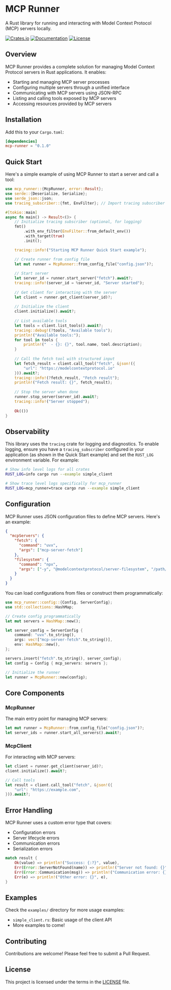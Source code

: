 # MCP Runner

A Rust library for running and interacting with Model Context Protocol (MCP) servers locally.

[![Crates.io](https://img.shields.io/crates/v/mcp-runner.svg)](https://crates.io/crates/mcp-runner)
[![Documentation](https://docs.rs/mcp-runner/badge.svg)](https://docs.rs/mcp-runner)
[![License](https://img.shields.io/crates/l/mcp-runner.svg)](LICENSE)

## Overview

MCP Runner provides a complete solution for managing Model Context Protocol servers in Rust applications. It enables:

- Starting and managing MCP server processes
- Configuring multiple servers through a unified interface
- Communicating with MCP servers using JSON-RPC
- Listing and calling tools exposed by MCP servers
- Accessing resources provided by MCP servers

## Installation

Add this to your `Cargo.toml`:

```toml
[dependencies]
mcp-runner = "0.1.0"
```

## Quick Start

Here's a simple example of using MCP Runner to start a server and call a tool:

```rust
use mcp_runner::{McpRunner, error::Result};
use serde::{Deserialize, Serialize};
use serde_json::json;
use tracing_subscriber::{fmt, EnvFilter}; // Import tracing subscriber

#[tokio::main]
async fn main() -> Result<()> {
    // Initialize tracing subscriber (optional, for logging)
    fmt()
        .with_env_filter(EnvFilter::from_default_env())
        .with_target(true)
        .init();

    tracing::info!("Starting MCP Runner Quick Start example");

    // Create runner from config file
    let mut runner = McpRunner::from_config_file("config.json")?;
    
    // Start server
    let server_id = runner.start_server("fetch").await?;
    tracing::info!(server_id = %server_id, "Server started");
    
    // Get client for interacting with the server
    let client = runner.get_client(server_id)?;
    
    // Initialize the client
    client.initialize().await?;
    
    // List available tools
    let tools = client.list_tools().await?;
    tracing::debug!(?tools, "Available tools");
    println!("Available tools:");
    for tool in tools {
        println!("  - {}: {}", tool.name, tool.description);
    }
    
    // Call the fetch tool with structured input
    let fetch_result = client.call_tool("fetch", &json!({
        "url": "https://modelcontextprotocol.io"
    })).await?;
    tracing::info!(?fetch_result, "Fetch result");
    println!("Fetch result: {}", fetch_result);
    
    // Stop the server when done
    runner.stop_server(server_id).await?;
    tracing::info!("Server stopped");
    
    Ok(())
}
```

## Observability

This library uses the `tracing` crate for logging and diagnostics. To enable logging, ensure you have a `tracing_subscriber` configured in your application (as shown in the Quick Start example) and set the `RUST_LOG` environment variable. For example:

```bash
# Show info level logs for all crates
RUST_LOG=info cargo run --example simple_client

# Show trace level logs specifically for mcp_runner
RUST_LOG=mcp_runner=trace cargo run --example simple_client
```

## Configuration

MCP Runner uses JSON configuration files to define MCP servers. Here's an example:

```json
{
  "mcpServers": {
    "fetch": {
      "command": "uvx",
      "args": ["mcp-server-fetch"]
    },
    "filesystem": {
      "command": "npx",
      "args": ["-y", "@modelcontextprotocol/server-filesystem", "/path/to/allowed/files"]
    }
  }
}
```

You can load configurations from files or construct them programmatically:

```rust
use mcp_runner::config::{Config, ServerConfig};
use std::collections::HashMap;

// Create config programmatically
let mut servers = HashMap::new();

let server_config = ServerConfig {
    command: "uvx".to_string(),
    args: vec!["mcp-server-fetch".to_string()],
    env: HashMap::new(),
};

servers.insert("fetch".to_string(), server_config);
let config = Config { mcp_servers: servers };

// Initialize the runner
let runner = McpRunner::new(config);
```

## Core Components

### McpRunner

The main entry point for managing MCP servers:

```rust
let mut runner = McpRunner::from_config_file("config.json")?;
let server_ids = runner.start_all_servers().await?;
```

### McpClient

For interacting with MCP servers:

```rust
let client = runner.get_client(server_id)?;
client.initialize().await?;

// Call tools
let result = client.call_tool("fetch", &json!({
    "url": "https://example.com",
})).await?;
```

## Error Handling

MCP Runner uses a custom error type that covers:
- Configuration errors
- Server lifecycle errors
- Communication errors
- Serialization errors

```rust
match result {
    Ok(value) => println!("Success: {:?}", value),
    Err(Error::ServerNotFound(name)) => println!("Server not found: {}", name),
    Err(Error::Communication(msg)) => println!("Communication error: {}", msg),
    Err(e) => println!("Other error: {}", e),
}
```

## Examples

Check the `examples/` directory for more usage examples:

- `simple_client.rs`: Basic usage of the client API
- More examples to come!

## Contributing

Contributions are welcome! Please feel free to submit a Pull Request.

## License

This project is licensed under the terms in the [LICENSE](LICENSE) file.